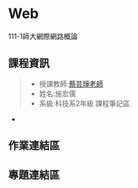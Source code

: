 # Web
111-1師大網際網路概論
## 課程資訊
> * 授課教師:[蔡芸琤老師](https://github.com/pecu?tab=repositories)
> * 姓名:施宏儒
> * 系級:科技系2年級
課程筆記區
-
作業連結區
-
專題連結區
-
